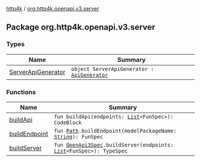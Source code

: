 [http4k](../index.md) / [org.http4k.openapi.v3.server](./index.md)

## Package org.http4k.openapi.v3.server

### Types

| Name | Summary |
|---|---|
| [ServerApiGenerator](-server-api-generator/index.md) | `object ServerApiGenerator : `[`ApiGenerator`](../org.http4k.openapi.v3/-api-generator.md) |

### Functions

| Name | Summary |
|---|---|
| [buildApi](build-api.md) | `fun buildApi(endpoints: `[`List`](https://kotlinlang.org/api/latest/jvm/stdlib/kotlin.collections/-list/index.html)`<FunSpec>): CodeBlock` |
| [buildEndpoint](build-endpoint.md) | `fun `[`Path`](../org.http4k.openapi.v3/-path/index.md)`.buildEndpoint(modelPackageName: `[`String`](https://kotlinlang.org/api/latest/jvm/stdlib/kotlin/-string/index.html)`): FunSpec` |
| [buildServer](build-server.md) | `fun `[`OpenApi3Spec`](../org.http4k.openapi.v3/-open-api3-spec/index.md)`.buildServer(endpoints: `[`List`](https://kotlinlang.org/api/latest/jvm/stdlib/kotlin.collections/-list/index.html)`<FunSpec>): TypeSpec` |
